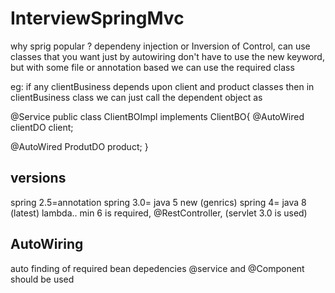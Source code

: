 # InterviewSpringMvc
why sprig popular ?
dependeny injection or Inversion of Control, can use classes that you want just by autowiring
don't have to use the new keyword, but with some <xml> file or annotation based we can use the required class

eg: if any clientBusiness depends upon client and product classes
then in clientBusiness class we can just
call the dependent object as

@Service
public class ClientBOImpl implements ClientBO{
@AutoWired
clientDO client;

@AutoWired
ProdutDO product;
}


versions
-------
spring 2.5=annotation
spring 3.0= java 5 new (genrics)
spring 4= java 8 (latest) lambda.. min 6 is required, @RestController,  (servlet 3.0 is used)

AutoWiring
----------
auto finding of required bean depedencies
@service  and @Component should be used
